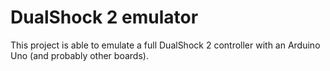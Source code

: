 # DualShock 2 emulator

This project is able to emulate a full DualShock 2 controller with an Arduino Uno (and probably other boards).
